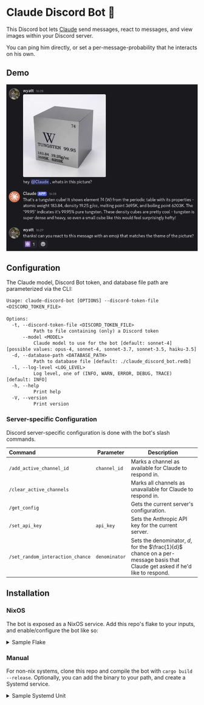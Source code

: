 # Claude Discord Bot 🧡

This Discord bot lets [Claude](https://www.anthropic.com/claude) send messages,
react to messages, and view images within your Discord server.

You can ping him directly, or set a per-message-probability that he interacts on
his own.

## Demo

![Claude responds to an inquiry about a picture in a Discord channel and reacts to a message with an on-topic emoji](./assets/interaction_demo.png)

## Configuration

The Claude model, Discord Bot token, and database file path are parameterized
via the CLI:

```
Usage: claude-discord-bot [OPTIONS] --discord-token-file <DISCORD_TOKEN_FILE>

Options:
  -t, --discord-token-file <DISCORD_TOKEN_FILE>
          Path to file containing (only) a Discord token
      --model <MODEL>
          Claude model to use for the bot [default: sonnet-4] [possible values: opus-4, sonnet-4, sonnet-3.7, sonnet-3.5, haiku-3.5]
  -d, --database-path <DATABASE_PATH>
          Path to database file [default: ./claude_discord_bot.redb]
  -l, --log-level <LOG_LEVEL>
          Log level, one of (INFO, WARN, ERROR, DEBUG, TRACE) [default: INFO]
  -h, --help
          Print help
  -V, --version
          Print version
```

### Server-specific Configuration

Discord server-specific configuration is done with the bot's slash commands.

| Command                          | Parameter     | Description                                                                                                                   |
| :------------------------------- | ------------- | ----------------------------------------------------------------------------------------------------------------------------- |
| `/add_active_channel_id`         | `channel_id`  | Marks a channel as available for Claude to respond in.                                                                        |
| `/clear_active_channels`         |               | Marks all channels as unavailable for Claude to respond in.                                                                   |
| `/get_config`                    |               | Gets the current server's configuration.                                                                                      |
| `/set_api_key`                   | `api_key`     | Sets the Anthropic API key for the current server.                                                                            |
| `/set_random_interaction_chance` | `denominator` | Sets the denominator, $d$, for the $\frac{1}{d}$ chance on a per-message basis that Claude get asked if he'd like to respond. |

## Installation

### NixOS

The bot is exposed as a NixOS service. Add this repo's flake to your inputs, and
enable/configure the bot like so:

<details>
    <summary>Sample Flake</summary>

```nix
{
  description = "Simple example using the Claude Discord bot";

  inputs = {
    nixpkgs.url = "github:nixos/nixpkgs?ref=nixos-unstable";
    claude-discord-bot.url = "github:wyatt-avilla/claude-discord-bot";
  };

  outputs =
    { nixpkgs, claude-discord-bot }:
    {
      nixosConfigurations.myhost = nixpkgs.lib.nixosSystem {
        system = "x86_64-linux";
        modules = [
          claude-discord-bot.nixosModules
          {
            services.claude-discord-bot = {
              enable = true;
              logLevel = "INFO";
              discordTokenFile = "/path/to/file/containing/discord_token";
              model = "sonnet-4";
            };
          }
        ];
      };
    };
}
```

</details>

### Manual

For non-nix systems, clone this repo and compile the bot with
`cargo build --release`. Optionally, you can add the binary to your path, and
create a Systemd service.

<details>
    <summary>Sample Systemd Unit</summary>

```txt
[Unit]
After=network.target
Description=Claude Discord Bot

[Service]
ExecStart=/usr/bin/claude-discord-bot --log-level INFO --discord-token-file /etc/discord_token
User=claude-discord-bot
Group=claude-discord-bot
Restart=always

[Install]
WantedBy=multi-user.target
```
